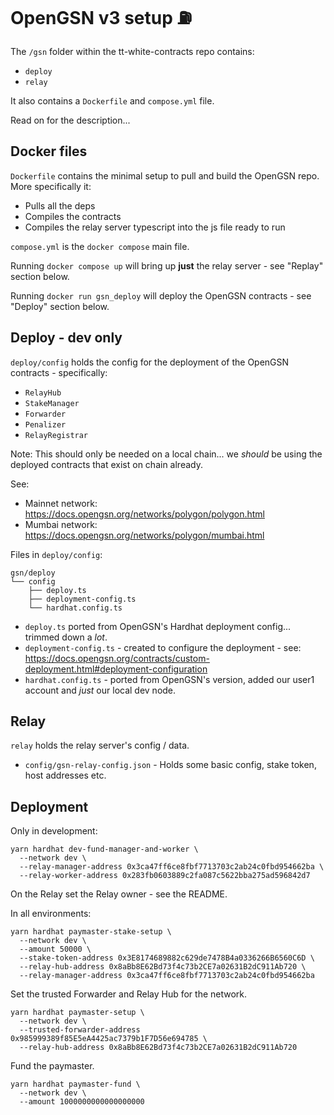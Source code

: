 # OpenGSN v3 setup ⛽️

The `/gsn` folder within the tt-white-contracts repo contains:

- `deploy`
- `relay`

It also contains a `Dockerfile` and `compose.yml` file.

Read on for the description...

## Docker files

`Dockerfile` contains the minimal setup to pull and build the OpenGSN repo. More specifically it:

- Pulls all the deps
- Compiles the contracts
- Compiles the relay server typescript into the js file ready to run

`compose.yml` is the `docker compose` main file.

Running `docker compose up` will bring up **just** the relay server - see "Replay" section below.

Running `docker run gsn_deploy` will deploy the OpenGSN contracts - see "Deploy" section below.

## Deploy - dev only

`deploy/config` holds the config for the deployment of the OpenGSN contracts - specifically:
- `RelayHub`
- `StakeManager`
- `Forwarder`
- `Penalizer`
- `RelayRegistrar`

Note: This should only be needed on a local chain... we _should_ be using the deployed contracts that exist on chain already.

See:
- Mainnet network: https://docs.opengsn.org/networks/polygon/polygon.html
- Mumbai network: https://docs.opengsn.org/networks/polygon/mumbai.html

Files in `deploy/config`:

```
gsn/deploy
└── config
    ├── deploy.ts
    ├── deployment-config.ts
    └── hardhat.config.ts
```

- `deploy.ts` ported from OpenGSN's Hardhat deployment config... trimmed down a _lot_.
- `deployment-config.ts` - created to configure the deployment - see: https://docs.opengsn.org/contracts/custom-deployment.html#deployment-configuration
- `hardhat.config.ts` - ported from OpenGSN's version, added our user1 account and _just_ our local dev node.


## Relay

`relay` holds the relay server's config / data.

- `config/gsn-relay-config.json` - Holds some basic config, stake token, host addresses etc.


## Deployment

Only in development:

```
yarn hardhat dev-fund-manager-and-worker \
  --network dev \
  --relay-manager-address 0x3ca47ff6ce8fbf7713703c2ab24c0fbd954662ba \
  --relay-worker-address 0x283fb0603889c2fa087c5622bba275ad596842d7
```

On the Relay set the Relay owner - see the README.

In all environments:

```
yarn hardhat paymaster-stake-setup \
  --network dev \
  --amount 50000 \
  --stake-token-address 0x3E8174689882c629de7478B4a0336266B6560C6D \
  --relay-hub-address 0x8aBb8E62Bd73f4c73b2CE7a02631B2dC911Ab720 \
  --relay-manager-address 0x3ca47ff6ce8fbf7713703c2ab24c0fbd954662ba
```

Set the trusted Forwarder and Relay Hub for the network.

```
yarn hardhat paymaster-setup \
  --network dev \
  --trusted-forwarder-address 0x985999389f85E5eA4425ac7379b1F7D56e694785 \
  --relay-hub-address 0x8aBb8E62Bd73f4c73b2CE7a02631B2dC911Ab720
```

Fund the paymaster.

```
yarn hardhat paymaster-fund \
  --network dev \
  --amount 1000000000000000000
```